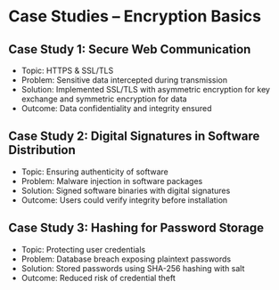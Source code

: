 # Case Studies – Encryption Basics

## Case Study 1: Secure Web Communication
- Topic: HTTPS & SSL/TLS
- Problem: Sensitive data intercepted during transmission
- Solution: Implemented SSL/TLS with asymmetric encryption for key exchange and symmetric encryption for data
- Outcome: Data confidentiality and integrity ensured

## Case Study 2: Digital Signatures in Software Distribution
- Topic: Ensuring authenticity of software
- Problem: Malware injection in software packages
- Solution: Signed software binaries with digital signatures
- Outcome: Users could verify integrity before installation

## Case Study 3: Hashing for Password Storage
- Topic: Protecting user credentials
- Problem: Database breach exposing plaintext passwords
- Solution: Stored passwords using SHA-256 hashing with salt
- Outcome: Reduced risk of credential theft

